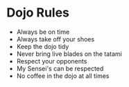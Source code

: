 Dojo Rules
==========
* Always be on time
* Always take off your shoes
* Keep the dojo tidy
* Never bring live blades on the tatami
* Respect your opponents
* My Sensei's can be respected
* No coffee in the dojo at all times
